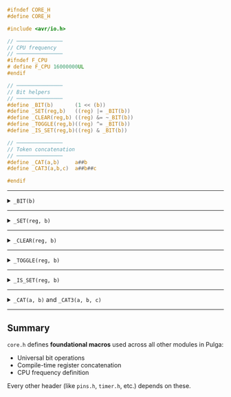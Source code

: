 ```c
#ifndef CORE_H
#define CORE_H

#include <avr/io.h>

// ───────────────
// CPU frequency
// ───────────────
#ifndef F_CPU
# define F_CPU 16000000UL
#endif

// ───────────────
// Bit helpers
// ───────────────
#define _BIT(b)       (1 << (b))
#define _SET(reg,b)   ((reg) |= _BIT(b))
#define _CLEAR(reg,b) ((reg) &= ~_BIT(b))
#define _TOGGLE(reg,b)((reg) ^= _BIT(b))
#define _IS_SET(reg,b)((reg) & _BIT(b))

// ───────────────
// Token concatenation
// ───────────────
#define _CAT(a,b)     a##b
#define _CAT3(a,b,c)  a##b##c

#endif
```

---

<details>
<summary><code>_BIT(b)</code></summary>
<br>
    
```c
#define _BIT(b)       (1 << (b))
```

### Description

Creates a bitmask by shifting `1` to the left by `b` positions.

### Example

```c
uint8_t mask = _BIT(3); // 0b00001000
```

### Notes

Useful for building masks without magic numbers.
Equivalent to `(1 << b)`.

</details>

---

<details>
<summary><code>_SET(reg, b)</code></summary>
<br>
    
```c
#define _SET(reg,b)   ((reg) |= _BIT(b))
```

### Description

Sets bit `b` in register `reg` to `1`.

### Example

```c
_SET(DDRB, 1); // Sets bit 1 of DDRB
```

### Notes

Directly manipulates hardware registers.
Expands to `(reg |= (1 << b))`.

</details>

---

<details>
<summary><code>_CLEAR(reg, b)</code></summary>
<br>
    
```c
#define _CLEAR(reg,b) ((reg) &= ~_BIT(b))
```

### Description

Clears bit `b` in register `reg` (sets it to `0`).

### Example

```c
_CLEAR(PORTD, 5); // Clears bit 5 of PORTD
```

</details>

---

<details>
<summary><code>_TOGGLE(reg, b)</code></summary>
<br>
    
```c
#define _TOGGLE(reg,b)((reg) ^= _BIT(b))
```

### Description

Flips bit `b` in register `reg`.

### Example

```c
_TOGGLE(PORTB, 0); // Toggles bit 0 of PORTB
```

</details>

---

<details>
<summary><code>_IS_SET(reg, b)</code></summary>
<br>
    
```c
#define _IS_SET(reg,b)((reg) & _BIT(b))
```
### Description

Checks whether bit `b` is set in register `reg`.

### Example

```c
if (_IS_SET(PIND, 2)) {
    // Pin D2 is HIGH
}
```

</details>

---

<details>
<summary><code>_CAT(a, b)</code> and <code>_CAT3(a, b, c)</code></summary>
<br>
    
### Description

Concatenates tokens at compile time.

### Example

```c
#define PORT(x) _CAT(PORT, x)
#define DDR(x)  _CAT(DDR, x)
#define PIN(x)  _CAT(PIN, x)

uint8_t x = PORT(B); // Expands to PORTB
```

`_CAT3(a, b, c)` allows concatenating three tokens (e.g. `PORT`, `B`, and `_MASK` → `PORTB_MASK`).

### Notes

This is the backbone of dynamic register access in your macros.

</details>

---

## Summary

`core.h` defines **foundational macros** used across all other modules in Pulga:

* Universal bit operations
* Compile-time register concatenation
* CPU frequency definition

Every other header (like `pins.h`, `timer.h`, etc.) depends on these.
